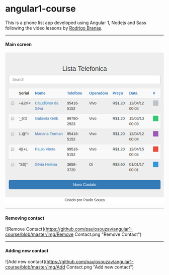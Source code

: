 # angular1-course
This is a phone list app developed using Angular 1, Nodejs and Sass following the video lessons by [Rodrigo Branas](https://www.youtube.com/channel/UCkqOofjb7nl6V8vXrIbGtiQ).

___
#### Main screen
![App Layout](https://github.com/paulosouzav/angular1-course/blob/master/img/App.png "Application")
___
#### Removing contact
![Remove Contact](https://github.com/paulosouzav/angular1-course/blob/master/img/Remove Contact.png "Remove Contact")
___
#### Adding new contact
![Add new contact](https://github.com/paulosouzav/angular1-course/blob/master/img/Add Contact.png "Add new contact")
